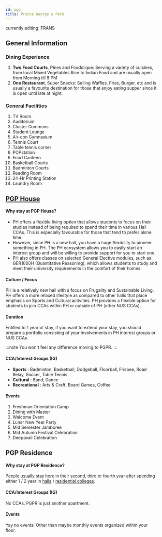 ```yaml
---
id: pgp
title: Prince George's Park
---
```

currently editing: FRANS
## General Information

### Dining Experience
1. **Two Food Courts**, Pines and Foodclique: Serving a variety of cuisines, from local Mixed Vegetables Rice to Indian Food and are usually open from Morning till 8 PM
1. **One Restaurant**, Super Snacks: Selling Waffles, Fries, Burger, etc and is usually a favourite destination for those that enjoy eating supper since it is open until late at night.

### General Facilities
1. TV Room
1. Auditorium
1. Cluster Commons 
1. Student Lounge
1. Air-con Gymnasium
1. Tennis Court
1. Table tennis corner
1. POPstation
1. Food Canteen
1. Basketball Courts
1. Badminton Courts
1. Reading Room
1. 24-Hr Printing Station
1. Laundry Room 

## [PGP House](http://nus.edu.sg/osa/pgphouse)

#### Why stay at PGP House?

- PH offers a flexible living option that allows students to focus on their studies instead of being required to spend their time in various Hall CCAs. This is especially favourable for those that tend to prefer alone time. 
- However, since PH is a new hall, you have a huge flexibility to pioneer something in PH. The PH ecosystem allows you to easily start an interest group and will be willing to provide support for you to start one. 
- PH also offers classes on selected General Elective modules, such as GER1000H (Quantitative Reasoning), which allows students to study and meet their university requirements in the comfort of their homes.

#### Culture / Focus

PH is a relatively new hall with a focus on Frugality and Sustainable Living. PH offers a more relaxed lifestyle as compared to other halls that place emphasis on Sports and Cultural activities. PH provides a flexible option for students to join CCAs within PH or outside of PH (other NUS CCAs). 

#### Duration

Entitled to 1 year of stay, if you want to extend your stay, you should prepare a portfolio consisting of your involvements in PH interest groups or NUS CCAs. 

:::note
You won't feel any difference moving to PGPR.
::: 

#### CCA/Interest Groups (IG)

- **Sports** : Badminton, Basketball, Dodgeball, Floorball, Frisbee, Road Relay, Soccer, Table Tennis
- **Cultural** : Band, Dance
- **Recreational** : Arts & Craft, Board Games, Coffee

#### Events

1. Freshman Orientation Camp
1. Dining with Master
1. Welcome Event
1. Lunar New Year Party
1. Mid Semester Jamboree
1. Mid Autumn Festival Celebration
1. Deepavali Celebration


## PGP Residence

#### Why stay at PGP Residence?

People usually stay here in their second, third or fourth year after spending either 1 / 2 year in [halls](halls.mdx) / [residential colleges](residential-colleges.md).

#### CCA/Interest Groups (IG)

No CCAs. PGPR is just another apartment.

#### Events

Yay no events! Other than maybe monthly events organized within your floor.
<!--stackedit_data:
eyJoaXN0b3J5IjpbNzUyNTI4NzJdfQ==
-->